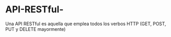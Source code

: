 # API-RESTful-
Una API RESTful es aquella que emplea todos los verbos HTTP (GET, POST, PUT y DELETE mayormente)
